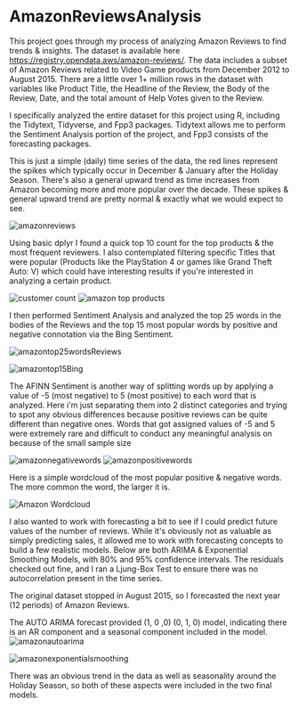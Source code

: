 # AmazonReviewsAnalysis
This project goes through my process of analyzing Amazon Reviews to find trends & insights.  The dataset is available here https://registry.opendata.aws/amazon-reviews/.  The data includes a subset of Amazon Reviews related to Video Game products from December 2012 to August 2015.  There are a little over 1+ million rows in the dataset with variables like Product Title, the Headline of the Review, the Body of the Review, Date, and the total amount of Help Votes given to the Review.

I specifically analyzed the entire dataset for this project using R, including the Tidytext, Tidyverse, and Fpp3 packages.  Tidytext allows me to perform the Sentiment Analysis portion of the project, and Fpp3 consists of the forecasting packages.

This is just a simple (daily) time series of the data, the red lines represent the spikes which typically occur in December & January after the Holiday Season.  There's also a general upward trend as time increases from Amazon becoming more and more popular over the decade.  These spikes & general upward trend are pretty normal & exactly what we would expect to see.

![amazonreviews](https://user-images.githubusercontent.com/16946556/75714753-246ed000-5c81-11ea-8c7a-ef3c175e144e.png)

Using basic dplyr I found a quick top 10 count for the top products & the most frequent reviewers.  I also contemplated filtering specific Titles that were popular (Products like the PlayStation 4 or games like Grand Theft Auto: V) which could have interesting results if you're interested in analyzing a certain product.

![customer count](https://user-images.githubusercontent.com/16946556/76690608-d94ca980-65fe-11ea-8326-4c930987dd3c.png)
![amazon top products](https://user-images.githubusercontent.com/16946556/76690609-d9e54000-65fe-11ea-8369-25138ae047ca.png)


I then performed Sentiment Analysis and analyzed the top 25 words in the bodies of the Reviews and the top 15 most popular words by positive and negative connotation via the Bing Sentiment.  

![amazontop25wordsReviews](https://user-images.githubusercontent.com/16946556/75707751-57f72d80-5c74-11ea-8588-4a98a78d4624.png)

![amazontop15Bing](https://user-images.githubusercontent.com/16946556/75707757-59c0f100-5c74-11ea-8808-b8cae7c365dd.png)

The AFINN Sentiment is another way of splitting words up by applying a value of -5 (most negative) to 5 (most positive) to each word that is analyzed.  Here i'm just separating them into 2 distinct categories and trying to spot any obvious differences because positive reviews can be quite different than negative ones.  Words that got assigned values of -5 and 5 were extremely rare and difficult to conduct any meaningful analysis on because of the small sample size

![amazonnegativewords](https://user-images.githubusercontent.com/16946556/75707755-59c0f100-5c74-11ea-8c84-96dfbd4d6ec7.png)
![amazonpositivewords](https://user-images.githubusercontent.com/16946556/75707756-59c0f100-5c74-11ea-92f9-3704e20ce6ba.png)

Here is a simple wordcloud of the most popular positive & negative words.  The more common the word, the larger it is. 

![Amazon Wordcloud](https://user-images.githubusercontent.com/16946556/75715404-369d3e00-5c82-11ea-8078-a64f19cd94ee.png)


I also wanted to work with forecasting a bit to see if I could predict future values of the number of reviews.  While it's obviously not as valuable as simply predicting sales, it allowed me to work with forecasting concepts to build a few realistic models.  Below are both ARIMA & Exponential Smoothing Models, with 80% and 95% confidence intervals.  The residuals checked out fine, and I ran a Ljung-Box Test to ensure there was no autocorrelation present in the time series.  

The original dataset stopped in August 2015, so I forecasted the next year (12 periods) of Amazon Reviews.

The AUTO ARIMA forecast provided (1, 0 ,0) (0, 1, 0) model, indicating there is an AR component and a seasonal component included in the model.
![amazonautoarima](https://user-images.githubusercontent.com/16946556/75707752-59285a80-5c74-11ea-8ee0-585e1cbd118c.png)

![amazonexponentialsmoothing](https://user-images.githubusercontent.com/16946556/75707753-59285a80-5c74-11ea-8d17-ed225f31399d.png)

There was an obvious trend in the data as well as seasonality around the Holiday Season, so both of these aspects were included in the two final models.  
